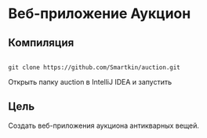 # Веб-приложение Аукцион
## Компиляция
<code>
git clone https://github.com/Smartkin/auction.git
</code>

Открыть папку auction в IntelliJ IDEA и запустить

## Цель
Создать веб-приложения аукциона антикварных вещей.